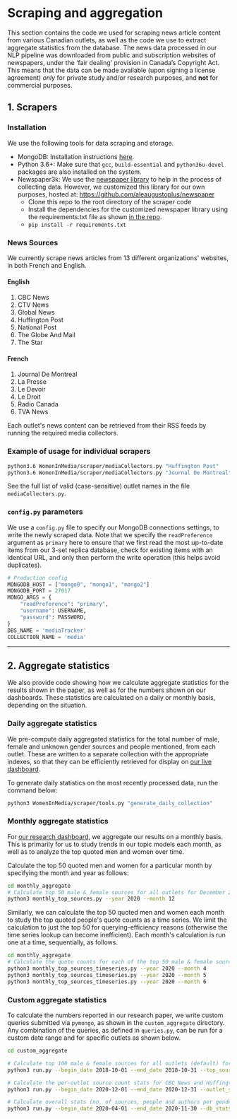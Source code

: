# Scraping and aggregation
This section contains the code we used for scraping news article content from various Canadian outlets, as well as the code we use to extract aggregate statistics from the database. The news data processed in our NLP pipeline was downloaded from public and subscription websites of newspapers, under the ‘fair dealing’ provision in Canada’s Copyright Act. This means that the data can be made available (upon signing a license agreement) *only* for private study and/or research purposes, and **not** for commercial purposes.

## 1. Scrapers

### Installation
We use the following tools for data scraping and storage.


* MongoDB: Installation instructions [here](https://docs.mongodb.com/manual/tutorial/install-mongodb-on-ubuntu/).
* Python 3.6+: Make sure that `gcc`, `build-essential` and `python36u-devel` packages are also installed on the system.
* Newspaper3k: We use the [newspaper library](https://github.com/codelucas/newspaper) to help in the process of collecting data. However, we customized this library for our own purposes, hosted at: https://github.com/aleaugustoplus/newspaper
  * Clone this repo to the root directory of the scraper code
  * Install the dependencies for the customized newspaper library using the requirements.txt file as shown [in the repo](https://github.com/aleaugustoplus/newspaper/blob/master/requirements.txt).
  * ```pip install -r requirements.txt```


### News Sources
We currently scrape news articles from 13 different organizations' websites, in both French and English.

#### English
1. CBC News
2. CTV News
3. Global News
4. Huffington Post
5. National Post
6. The Globe And Mail
7. The Star

#### French
1. Journal De Montreal
2. La Presse
3. Le Devoir
4. Le Droit
5. Radio Canada
6. TVA News

Each outlet's news content can be retrieved from their RSS feeds by running the required media collectors.

### Example of usage for individual scrapers

```sh
python3.6 WomenInMedia/scraper/mediaCollectors.py "Huffington Post"
python3.6 WomenInMedia/scraper/mediaCollectors.py "Journal De Montreal"
```

See the full list of valid (case-sensitive) outlet names in the file `mediaCollectors.py`.


### `config.py` parameters
We use a `config.py` file to specify our MongoDB connections settings, to write the newly scraped data. Note that we specify the `readPreference` argument as `primary` here to ensure that we first read the most up-to-date items from our 3-set replica database, check for existing items with an identical URL, and only then perform the write operation (this helps avoid duplicates).

```python
# Production config
MONGODB_HOST = ["mongo0", "mongo1", "mongo2"]
MONGODB_PORT = 27017
MONGO_ARGS = {
    "readPreference": "primary",
    "username": USERNAME,
    "password": PASSWORD,
}
DBS_NAME = 'mediaTracker'
COLLECTION_NAME = 'media'
```

---

## 2. Aggregate statistics
We also provide code showing how we calculate aggregate statistics for the results shown in the paper, as well as for the numbers shown on our dashboards. These statistics are calculated on a daily or monthly basis, depending on the situation.

### Daily aggregate statistics
We pre-compute daily aggregated statistics for the total number of male, female and unknown gender sources and people mentioned, from each outlet. These are written to a separate collection with the appropriate indexes, so that they can be efficiently retrieved for display on [our live dashboard](https://gendergaptracker.informedopinions.org/).

To generate daily statistics on the most recently processed data, run the command below:

```sh
python3 WomenInMedia/scraper/tools.py "generate_daily_collection"
```

### Monthly aggregate statistics
For [our research dashboard](https://gendergaptracker.research.sfu.ca/), we aggregate our results on a monthly basis. This is primarily for us to study trends in our topic models each month, as well as to analyze the top quoted men and women over time.

Calculate the top 50 quoted men and women for a particular month by specifying the month and year as follows:

```sh
cd monthly_aggregate
# Calculate top 50 male & female sources for all outlets for December 2020
python3 monthly_top_sources.py --year 2020 --month 12
```

Similarly, we can calculate the top 50 quoted men and women each month to study the top quoted people's quote counts as a time series. We limit the calculation to just the top 50 for querying-efficiency reasons (otherwise the time series lookup can become inefficient). Each month's calculation is run one at a time, sequentially, as follows.

```sh
cd monthly_aggregate
# Calculate the quote counts for each of the top 50 male & female sources for all outlets for April, May and June 2020
python3 monthly_top_sources_timeseries.py --year 2020 --month 4
python3 monthly_top_sources_timeseries.py --year 2020 --month 5
python3 monthly_top_sources_timeseries.py --year 2020 --month 6
```

### Custom aggregate statistics
To calculate the numbers reported in our research paper, we write custom queries submitted via `pymongo`, as shown in the `custom_aggregate` directory. Any combination of the queries, as defined in `queries.py`, can be run for a custom date range and for specific outlets as shown below.

```sh
cd custom_aggregate

# Calculate top 100 male & female sources for all outlets (default) for October 2018
python3 run.py --begin_date 2018-10-01 --end_date 2018-10-31 --top_sources_female --top_sources_male --limit 100 --sort desc

# Calculate the per-outlet source count stats for CBC News and Huffington Post, for December 2020
python3 run.py --begin_date 2020-12-01 --end_date 2020-12-31 --outlet_stats --outlets "CBC News,Huffington Post"

# Calculate overall stats (no. of sources, people and authors per gender) for CTV News between April-November 2020
python3 run.py --begin_date 2020-04-01 --end_date 2020-11-30 --db_stats --outlets "CTV News"
```
